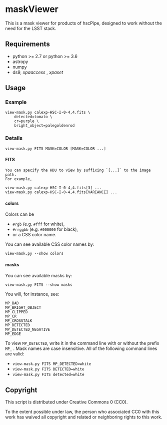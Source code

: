 maskViewer
============================================================

This is a mask viewer for products of hscPipe,
designed to work without the need for the LSST stack.

Requirements
------------------------------------------------------------

  * python >= 2.7 or python >= 3.6
  * astropy
  * numpy
  * ds9, *xpaaccess* , *xpaset*

Usage
------------------------------------------------------------

### Example

    view-mask.py calexp-HSC-I-0-4,4.fits \
        detected=tomato \
        cr=purple \
        bright_object=palegoldenrod

### Details

    view-mask.py FITS MASK=COLOR [MASK=COLOR ...]

#### FITS

    You can specify the HDU to view by suffixing `[...]` to the image path.
    For example,

    view-mask.py calexp-HSC-I-0-4,4.fits[3] ...
    view-mask.py calexp-HSC-I-0-4,4.fits[VARIANCE] ...

#### colors

Colors can be

   * `#rgb` (e.g. `#fff` for white),
   * `#rrggbb` (e.g. `#000000` for black),
   * or a CSS color name.

You can see available CSS color names by:

    view-mask.py --show colors

#### masks

You can see available masks by:

    view-mask.py FITS --show masks

You will, for instance, see:

    MP_BAD
    MP_BRIGHT_OBJECT
    MP_CLIPPED
    MP_CR
    MP_CROSSTALK
    MP_DETECTED
    MP_DETECTED_NEGATIVE
    MP_EDGE

To view `MP_DETECTED`, write it in the command line
with or without the prefix `MP_` . Mask names are
case insensitive. All of the following command lines
are valid:

  * `view-mask.py FITS MP_DETECTED=white`
  * `view-mask.py FITS DETECTED=white`
  * `view-mask.py FITS detected=white`

Copyright
------------------------------------------------------------

This script is distributed under Creative Commons 0 (CC0).

To the extent possible under law, the person who associated CC0
with this work has waived all copyright and related or neighboring
rights to this work.
